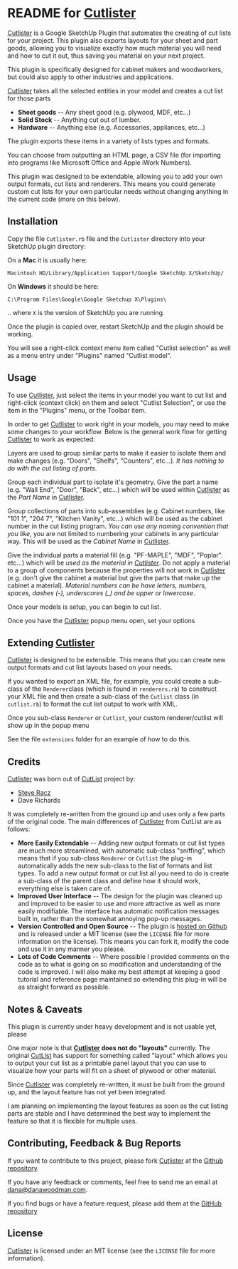 # README for [Cutlister][]

[Cutlister][] is a Google SketchUp Plugin that automates the creating of cut lists for your project. This plugin also exports layouts for your sheet and part goods, allowing you to visualize exactly how much material you will need and how to cut it out, thus saving you material on your next project.

This plugin is specifically designed for cabinet makers and woodworkers, but could also apply to other industries and applications.

[Cutlister][] takes all the selected entities in your model and creates a cut list for those parts

* **Sheet goods** -- Any sheet good (e.g. plywood, MDF, etc...)
* **Solid Stock** -- Anything cut out of lumber.
* **Hardware** -- Anything else (e.g. Accessories, appliances, etc...)

The plugin exports these items in a variety of lists types and formats.

You can choose from outputting an HTML page, a CSV file (for importing into programs like Microsoft Office and Apple iWork Numbers). 

This plugin was designed to be extendable, allowing you to add your own output formats, cut lists and renderers. This means you could generate custom cut lists for your own particular needs without changing anything in the current code (more on this below).


## Installation

Copy the file `Cutlister.rb` file and the `Cutlister` directory into your SketchUp plugin directory:

On a **Mac** it is usually here:

    Macintosh HD/Library/Application Support/Google SketchUp X/SketchUp/

On **Windows** it should be here:

    C:\Program Files\Google\Google Sketchup X\Plugins\

.. where `X` is the version of SketchUp you are running.

Once the plugin is copied over, restart SketchUp and the plugin should be working.

You will see a right-click context menu item called "Cutlist selection" as well as a menu entry under "Plugins" named "Cutlist model".


## Usage

To use [Cutlister][], just select the items in your model you want to cut list and right-click (context click) on them and select "Cutlist Selection", or use the item in the "Plugins" menu, or the Toolbar item.

In order to get [Cutlister][] to work right in your models, you may need to make some changes to your workflow. Below is the general work flow for getting [Cutlister][] to work as expected:

Layers are used to group similar parts to make it easier to isolate them and make changes (e.g. "Doors", "Shelfs", "Counters", etc...). *It has nothing to do with the cut listing of parts*.

Group each individual part to isolate it's geometry. Give the part a name (e.g. "Wall End", "Door", "Back", etc...) which will be used within [Cutlister][] as the *Part Name* in [Cutlister][].

Group collections of parts into sub-assemblies (e.g. Cabinet numbers, like "101 1", "204 7", "Kitchen Vanity", etc...) which will be used as the cabinet number in the cut listing program. *You can use any naming convention that you like*, you are not limited to numbering your cabinets in any particular way. This will be used as the *Cabinet Name* in [Cutlister][].

Give the individual parts a material fill (e.g. "PF-MAPLE", "MDF", "Poplar". etc...) which will be *used as the material in [Cutlister][]*. Do not apply a material to a group of components because the properties will not work in [Cutlister][] (e.g. don't give the cabinet a material but give the parts that make up the cabinet a material). *Material numbers can be have letters, numbers, spaces, dashes (-), underscores (_) and be upper or lowercase*.

Once your models is setup, you can begin to cut list.

Once you have the [Cutlister][] popup menu open, set your options


## Extending [Cutlister][]

[Cutlister][] is designed to be extensible. This means that you can create new output formats and cut list layouts based on your needs. 

If you wanted to export an XML file, for example, you could create a sub-class of the `Renderer`class (which is found in `renderers.rb`)  to construct your XML file and then create a sub-class of the `Cutlist` class (in `cutlist.rb`) to format the cut list output to work with XML.

Once you sub-class `Renderer` or `Cutlist`, your custom renderer/cutlist will show up in the popup menu

See the file `extensions` folder for an example of how to do this.


## Credits

[Cutlister][] was born out of [CutList][] project by: 

* [Steve Racz](http://steveracz.com/)
* Dave Richards

It was completely re-written from the ground up and uses only a few parts of the original code. The main differences of [Cutlister][] from CutList are as follows:

* **More Easily Extendable** -- Adding new output formats or cut list types are much more streamlined, with automatic sub-class "sniffing", which means that if you sub-class `Renderer` or `Cutlist` the plug-in automatically adds the new sub-class to the list of formats and list types. To add a new output format or cut list all you need to do is create a sub-class of the parent class and define how it should work, everything else is taken care of.
* **Improved User Interface** -- The design for the plugin was cleaned up and improved to be easier to use and more attractive as well as more easily modifiable. The interface has automatic notification messages built in, rather than the somewhat annoying pop-up messages.
* **Version Controlled and Open Source** -- The plugin is [hosted on Github](https://github.com/danawoodman/Google-Sketchup-[Cutlister][]-Plugin) and is released under a MIT license (see the `LICENSE` file for more information on the license). This means you can fork it, modify the code and use it in any manner you please.
* **Lots of Code Comments** -- Where possible I provided comments on the code as to what is going on so modification and understanding of the code is improved. I will also make my best attempt at keeping a good tutorial and reference page maintained so extending this plug-in will be as straight forward as possible.


## Notes & Caveats

This plugin is currently under heavy development and is not usable yet, please 

One major note is that **[Cutlister][] does not do "layouts"** currently. The original [CutList][] has support for something called "layout" which allows you to output your cut list as a printable panel layout that you can use to visualize how your parts will fit on a sheet of plywood or other material.

Since [Cutlister][] was completely re-written, it must be built from the ground up, and the layout feature has not yet been integrated.

I am planning on implementing the layout features as soon as the cut listing parts are stable and I have determined the best way to implement the feature so that it is flexible for multiple uses.


## Contributing, Feedback & Bug Reports

If you want to contribute to this project, please fork [Cutlister][] at the [Github repository][Cutlister].

If you have any feedback or comments, feel free to send me an email at <dana@danawoodman.com>.

If you find bugs or have a feature request, please add them at the [GitHub repository][githubrepo]

## License

[Cutlister][] is licensed under an MIT license (see the `LICENSE` file for more information).


[Cutlister]: https://github.com/danawoodman/Google-Sketchup-Cutlister-Plugin "Visit the Cutlister GitHub page"
[CutList]: http://steveracz.com/joomla/content/view/45/1/ "CutList by Steve Racz"
[githubrepo]: https://github.com/danawoodman/Google-Sketchup-[Cutlister][]-Plugin/issues "Add any bugs or feature request to the Issues page"